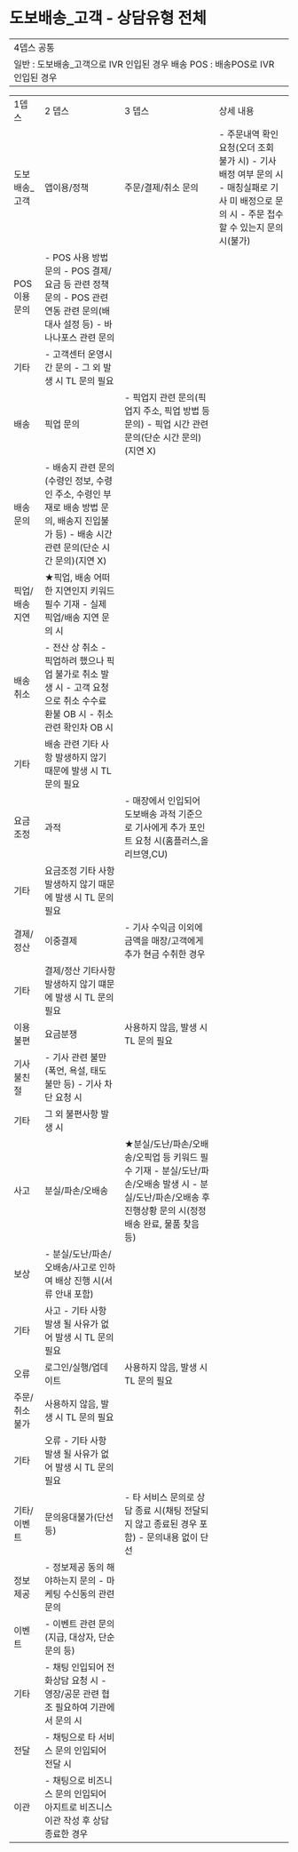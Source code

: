 # 도보배송_고객 - 상담유형 전체

|  |
| --- |
| 4뎁스 공통 |
| 일반 : 도보배송\_고객으로 IVR 인입된 경우 배송 POS : 배송POS로 IVR 인입된 경우 |

|  |  |  |  |
| --- | --- | --- | --- |
| 1뎁스 | 2 뎁스 | 3 뎁스 | 상세 내용 |
| 도보배송\_고객 | 앱이용/정책 | 주문/결제/취소 문의 | - 주문내역 확인요청(오더 조회 불가 시) - 기사 배정 여부 문의 시 - 매칭실패로 기사 미 배정으로 문의 시  - 주문 접수 할 수 있는지 문의 시(불가) |
| POS 이용 문의 | - POS 사용 방법 문의 - POS 결제/요금 등 관련 정책 문의 - POS 관련 연동 관련 문의(배대사 설정 등) - 바나나포스 관련 문의 |
| 기타 | - 고객센터 운영시간 문의 - 그 외 발생 시 TL 문의 필요 |
| 배송 | 픽업 문의 | - 픽업지 관련 문의(픽업지 주소, 픽업 방법 등 문의) - 픽업 시간 관련 문의(단순 시간 문의)(지연 X) |
| 배송 문의 | - 배송지 관련 문의(수령인 정보, 수령인 주소, 수령인 부재로 배송 방법 문의, 배송지 진입불가 등) - 배송 시간 관련 문의(단순 시간 문의)(지연 X) |
| 픽업/배송 지연 | ★픽업, 배송 어떠한 지연인지 키워드 필수 기재 - 실제 픽업/배송 지연 문의 시 |
| 배송취소 | - 전산 상 취소 - 픽업하려 했으나 픽업 불가로 취소 발생 시 - 고객 요청으로 취소 수수료 환불 OB 시 - 취소관련 확인차 OB 시 |
| 기타 | 배송 관련 기타 사항 발생하지 않기 때문에 발생 시 TL 문의 필요 |
| 요금조정 | 과적 | - 매장에서 인입되어 도보배송 과적 기준으로 기사에게 추가 포인트 요청 시(홈플러스,올리브영,CU) |
| 기타 | 요금조정 기타 사항 발생하지 않기 때문에 발생 시 TL 문의 필요 |
| 결제/정산 | 이중결제 | - 기사 수익금 이외에 금액을 매장/고객에게 추가 현금 수취한 경우 |
| 기타 | 결제/정산 기타사항 발생하지 않기 떄문에 발생 시 TL 문의 필요 |
| 이용불편 | 요금분쟁 | 사용하지 않음, 발생 시 TL 문의 필요 |
| 기사 불친절 | - 기사 관련 불만(폭언, 욕설, 태도 불만 등) - 기사 차단 요청 시 |
| 기타 | 그 외 불편사항 발생 시 |
| 사고 | 분실/파손/오배송 | ★분실/도난/파손/오배송/오픽업 등 키워드 필수 기재 - 분실/도난/파손/오배송 발생 시  - 분실/도난/파손/오배송 후 진행상황 문의 시(정정배송 완료, 물품 찾음 등) |
| 보상 | - 분실/도난/파손/오배송/사고로 인하여 배상 진행 시(서류 안내 포함) |
| 기타 | 사고 - 기타 사항 발생 될 사유가 없어 발생 시 TL 문의 필요 |
| 오류 | 로그인/실행/업데이트 | 사용하지 않음, 발생 시 TL 문의 필요 |
| 주문/취소불가 | 사용하지 않음, 발생 시 TL 문의 필요 |
| 기타 | 오류 - 기타 사항 발생 될 사유가 없어 발생 시 TL 문의 필요 |
| 기타/이벤트 | 문의응대불가(단선 등) | - 타 서비스 문의로 상담 종료 시(채팅 전달되지 않고 종료된 경우 포함) - 문의내용 없이 단선 |
| 정보제공 | - 정보제공 동의 해야하는지 문의 - 마케팅 수신동의 관련 문의 |
| 이벤트 | - 이벤트 관련 문의(지급, 대상자, 단순 문의 등) |
| 기타 | - 채팅 인입되어 전화상담 요청 시 - 영장/공문 관련 협조 필요하여 기관에서 문의 시 |
| 전달 | - 채팅으로 타 서비스 문의 인입되어 전달 시 |
| 이관 | - 채팅으로 비즈니스 문의 인입되어 아지트로 비즈니스 이관 작성 후 상담 종료한 경우 |